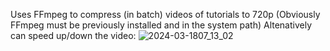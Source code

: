 Uses FFmpeg to compress (in batch) videos of tutorials to 720p 
(Obviously FFmpeg must be previously installed and in the system path)
Altenatively can speed up/down the video: 
![2024-03-1807_13_02](https://github.com/apaza610/CompresorTuts/assets/10149862/2db5f83d-0787-429b-b110-364146e4a370)

